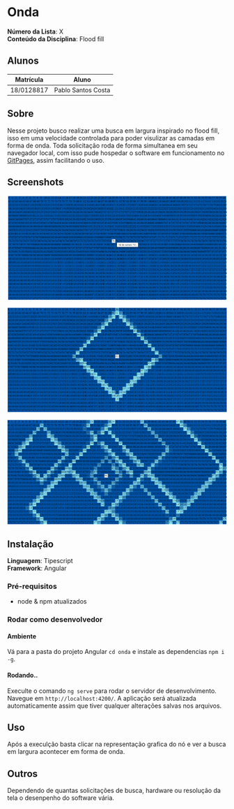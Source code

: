 # Onda

**Número da Lista**: X<br>
**Conteúdo da Disciplina**: Flood fill<br>

## Alunos
|Matrícula | Aluno |
| -- | -- |
| 18/0128817  |  Pablo Santos Costa |

## Sobre 
Nesse projeto busco realizar uma busca em largura inspirado no flood fill, isso em uma velocidade controlada para poder visulizar as camadas em forma de onda.
Toda solicitação roda de forma simultanea em seu navegador local, com isso pude hospedar o software em funcionamento no [GitPages][gps], assim facilitando o uso.

## Screenshots

![alt text](image.png)

![alt text](image-1.png)

![alt text](image-2.png)

## Instalação 
**Linguagem**: Tipescript<br>
**Framework**: Angular<br>

### Pré-requisitos

- node & npm atualizados

### Rodar como desenvolvedor

#### Ambiente
Vá para a pasta do projeto Angular `cd onda` e instale as dependencias `npm i -g`.

#### Rodando..
Execulte o comando `ng serve` para rodar o servidor de desenvolvimento. Navegue em `http://localhost:4200/`. A aplicação será atualizada automaticamente assim que tiver qualquer alterações salvas nos arquivos.


## Uso 
Após a execulção basta clicar na representação grafica do nó e ver a busca em largura acontecer em forma de onda.

## Outros 
Dependendo de quantas solicitações de busca, hardware ou resolução da tela o desenpenho do software vária.

[gps]:[https://projeto-de-algoritmos-2024.github.io/Grafos1_Onda/]


